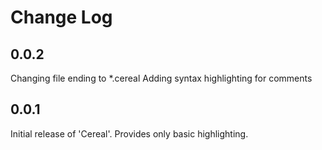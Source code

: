 # Change Log

## 0.0.2

Changing file ending to *.cereal
Adding syntax highlighting for comments

## 0.0.1

Initial release of 'Cereal'.
Provides only basic highlighting.